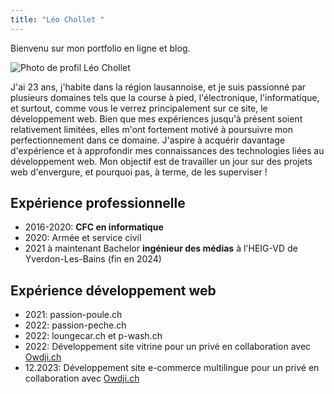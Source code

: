 ```yaml
---
title: "Léo Chollet "
---
```


Bienvenu sur mon portfolio en ligne et blog.

![Photo de profil Léo Chollet](https://lchollet.github.io/lchollet/images/profil1.jpeg)

J'ai 23 ans, j'habite dans la région lausannoise, et je suis passionné par plusieurs domaines tels que la course à pied, l'électronique, l'informatique, et surtout, comme vous le verrez principalement sur ce site, le développement web. Bien que mes expériences jusqu'à présent soient relativement limitées, elles m'ont fortement motivé à poursuivre mon perfectionnement dans ce domaine. J'aspire à acquérir davantage d'expérience et à approfondir mes connaissances des technologies liées au développement web. Mon objectif est de travailler un jour sur des projets web d'envergure, et pourquoi pas, à terme, de les superviser !

## Expérience professionnelle

- 2016-2020: **CFC en informatique**
- 2020: Armée et service civil
- 2021 à maintenant Bachelor **ingénieur des médias** à l'HEIG-VD de Yverdon-Les-Bains (fin en 2024)

## Expérience développement web
- 2021: passion-poule.ch
- 2022: passion-peche.ch
- 2022: loungecar.ch et p-wash.ch
- 2022: Développement site vitrine pour un privé en collaboration avec [Owdji.ch](https://Owdji.ch)
- 12.2023: Développement site e-commerce multilingue pour un privé en collaboration avec [Owdji.ch](https://Owdji.ch)